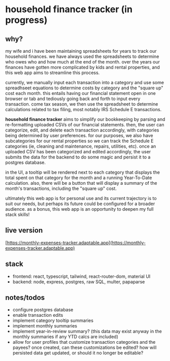 # household finance tracker (in progress)

## why?

my wife and i have been maintaining spreadsheets for years to track our household finances. we have always used the spreadsheets to determine who owes who and how much at the end of the month. over the years our finances have gotten more complicated by kids and rental properties, and this web app aims to streamline this process.

currently, we manually input each transaction into a category and use some spreadhseet equations to determine costs by category and the "square up" cost each month. this entails having our financial statement open in one browser or tab and tediously going back and forth to input every transaction. come tax season, we then use the spreadsheet to determine calculations related to tax filing, most notably IRS Schedule E transactions.

<strong>household finance tracker</strong> aims to simplify our bookkeeping by parsing and re-formatting uploaded CSVs of our financial statements. then, the user can categorize, edit, and delete each transaction accordingly, with categories being determined by user preferences. for our purposes, we also have subcategories for our rental properties so we can track the Schedule E categories (ie, cleaning and maintenance, repairs, utilities, etc). once an uploaded CSV has been categorized and edited accordingly, the user submits the data for the backend to do some magic and persist it to a postgres database.

in the UI, a tooltip will be rendered next to each category that displays the total spent on that category for the month and a running Year-To-Date calculation. also, there will be a button that will display a summary of the month's transactions, including the "square up" cost.

ultimately this web app is for personal use and its current trajectory is to suit our needs, but perhaps its future could be configured for a broader audience. as a bonus, this web app is an opportunity to deepen my full stack skills!

## live version

[https://monthly-expenses-tracker.adaptable.app](https://monthly-expenses-tracker.adaptable.app)

## stack

- frontend: react, typescript, tailwind, react-router-dom, material UI
- backend: node, express, postgres, raw SQL, multer, papaparse

## notes/todos

- configure postgres database
- enable transaction edits
- implement category tooltip summaries
- implement monthly summaries
- implement year-in-review summary? (this data may exist anyway in the monthly summaries if any YTD calcs are included)
- allow for user profiles that customize transaction categories and the payees? once created, can these customizations be edited? how will persisted data get updated, or should it no longer be editable?
